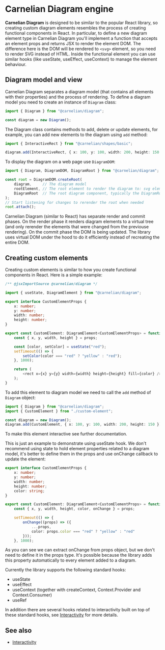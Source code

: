 # Carnelian Diagram engine

**Carnelian Diagram** is designed to be similar to the popular React library, so creating custom diagram elements resembles the process of creating functional components in React. In particular, to define a new diagram element type in Carnelian Diagram you'll implement a function that accepts an element props and returns JSX to render the element DOM. The difference here is the DOM will be rendered to `<svg>` element, so you need to render SVG instead of HTML. Inside the functional element you can use similar hooks (like useState, useEffect, useContext) to manage the element behaviour.

## Diagram model and view

Carnelian Diagram separates a diagram model (that contains all elements with their properties) and the process of rendering. To define a diagram model you need to create an instance of `Diagram` class:
```typescript
import { Diagram } from "@carnelian/diagram";

const diagram = new Diagram();
```
The Diagram class contains methods to add, delete or update elements, for example, you can add new elements to the diagram using `add` method:
```typescript
import { InteractiveRect } from "@carnelian/shapes/basic";

diagram.add(InteractiveRect, { x: 100, y: 100, width: 200, height: 150, style: { fill: "yellow" } });
```
To display the diagram on a web page use `DiagramDOM`:
```typescript
import { Diagram, DiagramDOM, DiagramRoot } from "@carnelian/diagram";

const root = DiagramDOM.createRoot(
    diagram,     // The diagram model
    rootElement, // The root element to render the diagram to: svg element or its child
    DiagramRoot  // The root diagram component, typically the DiagramRoot or its wrapper
);
// Start listening for changes to rerender the root when needed
root.attach();
```

Carnelian Diagram (similar to React) has separate render and commit phases. On the render phase it renders diagram elements to a virtual tree (and only rerender the elements that were changed from the previouse rendering). On the commit phase the DOM is being updated. The library uses virtual DOM under the hood to do it efficiently instead of recreating the entire DOM.

## Creating custom elements

Creating custom elements is similar to how you create functional components in React. Here is a simple example:

```typescript
/** @jsxImportSource @carnelian/diagram */

import { useState, DiagramElement } from "@carnelian/diagram";

export interface CustomElementProps {
    x: number;
    y: number;
    width: number;
    height: number;
}

export const CustomElement: DiagramElement<CustomElementProps> = function(props) {
    const { x, y, width, height } = props;

    const [color, setColor] = useState("red");
    setTimeout(() => {
        setColor(color === "red" ? "yellow" : "red");
    }, 1000);

    return (
        <rect x={x} y={y} width={width} height={height} fill={color} />
    ); 
}
```
To add this element to diagram model we need to call the `add` method of `Diagram` object:
```typescript
import { Diagram } from "@carnelian/diagram";
import { CustomElement } from "./custom-element";

const diagram = new Diagram();
diagram.add(CustomElement, { x: 100, y: 100, width: 200, height: 150 });
```

To make this element interactive see further documentation.

This is just an example to demonstrate using useState hook. We don't recommend using state to hold element properties related to a diagram model, it's better to define them in the props and use onChange callback to update the element:

```typescript
export interface CustomElementProps {
    x: number;
    y: number;
    width: number;
    height: number;
    color: string;
}

export const CustomElement: DiagramElement<CustomElementProps> = function(props) {
    const { x, y, width, height, color, onChange } = props;

    setTimeout(() => {
        onChange((props) => ({
            ...props,
            color: props.color === "red" ? "yellow" : "red"
        }));
    }, 1000);
```
As you can see we can extract onChange from props object, but we don't need to define it in the props type. It's possible because the library adds this property automatically to every element added to a diagram.

Currently the library supports the following standard hooks:
* useState
* useEffect
* useContext (together with createContext, Context.Provider and Context.Consumer)
* useRef

In addition there are several hooks related to interactivity built on top of these standard hooks, see [Interactivity](https://github.com/YMSpektor/carnelian-diagram/blob/main/docs/interactivity.md) for more details.

## See also
* [Interactivity](https://github.com/YMSpektor/carnelian-diagram/blob/main/docs/interactivity.md)
